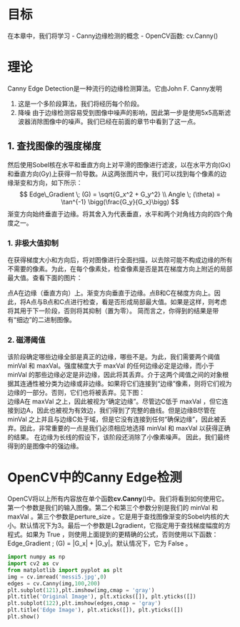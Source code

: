 # 目标
在本章中，我们将学习 - Canny边缘检测的概念 - OpenCV函数: cv.Canny()
# 理论
Canny Edge Detection是一种流行的边缘检测算法。它由John F. Canny发明
  1. 这是一个多阶段算法，我们将经历每个阶段。
  2. 降噪
由于边缘检测容易受到图像中噪声的影响，因此第一步是使用5x5高斯滤波器消除图像中的噪声。我们已经在前面的章节中看到了这一点。
## 1. 查找图像的强度梯度
然后使用Sobel核在水平和垂直方向上对平滑的图像进行滤波，以在水平方向(Gx)和垂直方向(Gy)上获得一阶导数。从这两张图片中，我们可以找到每个像素的边缘渐变和方向，如下所示：
$$
Edge\_Gradient \; (G) = \sqrt{G_x^2 + G_y^2} \\ Angle \; (\theta) = \tan^{-1} 
\bigg(\frac{G_y}{G_x}\bigg)
$$
渐变方向始终垂直于边缘。将其舍入为代表垂直，水平和两个对角线方向的四个角度之一。
### 1. 非极大值抑制
在获得梯度大小和方向后，将对图像进行全面扫描，以去除可能不构成边缘的所有不需要的像素。为此，在每个像素处，检查像素是否是其在梯度方向上附近的局部最大值。查看下面的图片：


点A在边缘（垂直方向）上。渐变方向垂直于边缘。点B和C在梯度方向上。因此，将A点与B点和C点进行检查，看是否形成局部最大值。如果是这样，则考虑将其用于下一阶段，否则将其抑制（置为零）。 简而言之，你得到的结果是带有“细边”的二进制图像。
### 2. 磁滞阈值
该阶段确定哪些边缘全部是真正的边缘，哪些不是。为此，我们需要两个阈值 minVal 和 maxVal。强度梯度大于 maxVal 的任何边缘必定是边缘，而小于 minVal 的那些边缘必定是非边缘，因此将其丢弃。介于这两个阈值之间的对象根据其连通性被分类为边缘或非边缘。如果将它们连接到“边缘”像素，则将它们视为边缘的一部分。否则，它们也将被丢弃。见下图：  
边缘A在 maxVal 之上，因此被视为“确定边缘”。尽管边C低于 maxVal ，但它连接到边A，因此也被视为有效边，我们得到了完整的曲线。但是边缘B尽管在 minVal 之上并且与边缘C处于域，但是它没有连接到任何“确保边缘”，因此被丢弃。因此，非常重要的一点是我们必须相应地选择 minVal 和 maxVal 以获得正确的结果。
  在边缘为长线的假设下，该阶段还消除了小像素噪声。
  因此，我们最终得到的是图像中的强边缘。
# OpenCV中的Canny Edge检测
OpenCV将以上所有内容放在单个函数**cv.Canny**()中。我们将看到如何使用它。第一个参数是我们的输入图像。第二个和第三个参数分别是我们的 minVal 和 maxVal 。第三个参数是perture_size 。它是用于查找图像渐变的Sobel内核的大小。默认情况下为3。最后一个参数是L2gradient，它指定用于查找梯度幅度的方程式。如果为 True ，则使用上面提到的更精确的公式，否则使用以下函数：Edge\_Gradient \; (G) = |G_x| + |G_y|。默认情况下，它为 False 。  
```Python
import numpy as np
import cv2 as cv
from matplotlib import pyplot as plt
img = cv.imread('messi5.jpg',0)
edges = cv.Canny(img,100,200)
plt.subplot(121),plt.imshow(img,cmap = 'gray')
plt.title('Original Image'), plt.xticks([]), plt.yticks([])
plt.subplot(122),plt.imshow(edges,cmap = 'gray')
plt.title('Edge Image'), plt.xticks([]), plt.yticks([])
plt.show()
```



